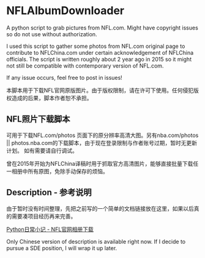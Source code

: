 # NFLAlbumDownloader
A python script to grab pictures from NFL.com. Might have copyright issues so do not use without authorization.

I used this script to gather some photos from NFL.com original page to contribute to NFLChina.com under certain acknowledgement of NFLChina officials.
The script is written roughly about 2 year ago in 2015 so it might not still be compatible with contemporary version of NFL.com.

If any issue occurs, feel free to post in issues!

本脚本用于下载NFL官网原版图片。由于版权限制，请在许可下使用。任何侵犯版权造成的后果，脚本作者恕不承担。

## NFL照片下载脚本

可用于下载NFL.com/photos 页面下的原分辨率高清大图。另有nba.com/photos || photos.nba.com的下载脚本，由于现在登录限制与作者账号过期，暂时无更新计划。
如有需要请自行调试。

曾在2015年开始为NFLChina译稿时用于抓取官方高清图片，能够直接批量下载任一相册中所有原图，免除手动保存的烦恼。

## Description - 参考说明

由于暂时没有时间整理，先把之前写的一个简单的文档链接放在这里，如果以后真的需要凑项目经历再来完善。

[Python日常小记 - NFL官网相册下载](https://yo1995.github.io/coding/NFL-album-download/)

Only Chinese version of description is available right now. If I decide to pursue a SDE position, I will wrap it up later.